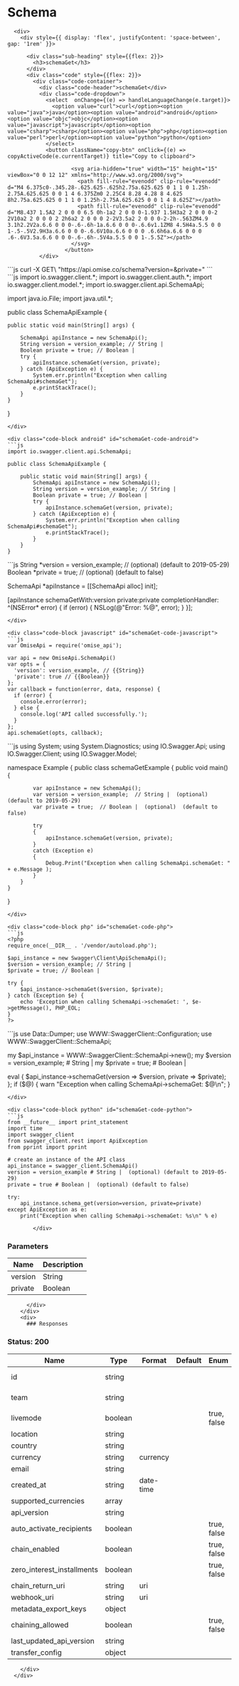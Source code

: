 # Schema


      <div>
        <div style={{ display: 'flex', justifyContent: 'space-between', gap: '1rem' }}>

          <div class="sub-heading" style={{flex: 2}}>
            <h3>schemaGet</h3>
          </div>
          <div class="code" style={{flex: 2}}>
            <div class="code-container">
              <div class="code-header">schemaGet</div>
              <div class="code-dropdown">
                <select  onChange={(e) => handleLanguageChange(e.target)}>
                  <option value="curl">curl</option><option value="java">java</option><option value="android">android</option><option value="objc">objc</option><option value="javascript">javascript</option><option value="csharp">csharp</option><option value="php">php</option><option value="perl">perl</option><option value="python">python</option>
                </select>
                <button className="copy-btn" onClick={(e) => copyActiveCode(e.currentTarget)} title="Copy to clipboard">

                        <svg aria-hidden="true" width="15" height="15" viewBox="0 0 12 12" xmlns="http://www.w3.org/2000/svg">
                          <path fill-rule="evenodd" clip-rule="evenodd" d="M4 6.375c0-.345.28-.625.625-.625h2.75a.625.625 0 1 1 0 1.25h-2.75A.625.625 0 0 1 4 6.375Zm0 2.25C4 8.28 4.28 8 4.625 8h2.75a.625.625 0 1 1 0 1.25h-2.75A.625.625 0 0 1 4 8.625Z"></path>
                          <path fill-rule="evenodd" clip-rule="evenodd" d="M8.437 1.5A2 2 0 0 0 6.5 0h-1a2 2 0 0 0-1.937 1.5H3a2 2 0 0 0-2 2V10a2 2 0 0 0 2 2h6a2 2 0 0 0 2-2V3.5a2 2 0 0 0-2-2h-.563ZM4.9 3.1h2.2V2a.6.6 0 0 0-.6-.6h-1a.6.6 0 0 0-.6.6v1.1ZM8 4.5H4a.5.5 0 0 1-.5-.5V2.9H3a.6.6 0 0 0-.6.6V10a.6.6 0 0 0 .6.6h6a.6.6 0 0 0 .6-.6V3.5a.6.6 0 0 0-.6-.6h-.5V4a.5.5 0 0 1-.5.5Z"></path>
                        </svg>
                      </button>
              </div>
              
<div class="code-block curl active" id="schemaGet-code-curl">
```js
curl -X GET\
"https://api.omise.co/schema?version=&private="
```
</div>

<div class="code-block java" id="schemaGet-code-java">
```js
import io.swagger.client.*;
import io.swagger.client.auth.*;
import io.swagger.client.model.*;
import io.swagger.client.api.SchemaApi;

import java.io.File;
import java.util.*;

public class SchemaApiExample {

    public static void main(String[] args) {
        
        SchemaApi apiInstance = new SchemaApi();
        String version = version_example; // String | 
        Boolean private = true; // Boolean | 
        try {
            apiInstance.schemaGet(version, private);
        } catch (ApiException e) {
            System.err.println("Exception when calling SchemaApi#schemaGet");
            e.printStackTrace();
        }
    }
}
```
</div>

<div class="code-block android" id="schemaGet-code-android">
```js
import io.swagger.client.api.SchemaApi;

public class SchemaApiExample {

    public static void main(String[] args) {
        SchemaApi apiInstance = new SchemaApi();
        String version = version_example; // String | 
        Boolean private = true; // Boolean | 
        try {
            apiInstance.schemaGet(version, private);
        } catch (ApiException e) {
            System.err.println("Exception when calling SchemaApi#schemaGet");
            e.printStackTrace();
        }
    }
}
```
</div>

<div class="code-block objc" id="schemaGet-code-objc">
```js
String *version = version_example; //  (optional) (default to 2019-05-29)
Boolean *private = true; //  (optional) (default to false)

SchemaApi *apiInstance = [[SchemaApi alloc] init];

[apiInstance schemaGetWith:version
    private:private
              completionHandler: ^(NSError* error) {
                            if (error) {
                                NSLog(@"Error: %@", error);
                            }
                        }];
```
</div>

<div class="code-block javascript" id="schemaGet-code-javascript">
```js
var OmiseApi = require('omise_api');

var api = new OmiseApi.SchemaApi()
var opts = { 
  'version': version_example, // {{String}} 
  'private': true // {{Boolean}} 
};
var callback = function(error, data, response) {
  if (error) {
    console.error(error);
  } else {
    console.log('API called successfully.');
  }
};
api.schemaGet(opts, callback);
```
</div>

<div class="code-block csharp" id="schemaGet-code-csharp">
```js
using System;
using System.Diagnostics;
using IO.Swagger.Api;
using IO.Swagger.Client;
using IO.Swagger.Model;

namespace Example
{
    public class schemaGetExample
    {
        public void main()
        {

            var apiInstance = new SchemaApi();
            var version = version_example;  // String |  (optional)  (default to 2019-05-29)
            var private = true;  // Boolean |  (optional)  (default to false)

            try
            {
                apiInstance.schemaGet(version, private);
            }
            catch (Exception e)
            {
                Debug.Print("Exception when calling SchemaApi.schemaGet: " + e.Message );
            }
        }
    }
}
```
</div>

<div class="code-block php" id="schemaGet-code-php">
```js
<?php
require_once(__DIR__ . '/vendor/autoload.php');

$api_instance = new Swagger\Client\ApiSchemaApi();
$version = version_example; // String | 
$private = true; // Boolean | 

try {
    $api_instance->schemaGet($version, $private);
} catch (Exception $e) {
    echo 'Exception when calling SchemaApi->schemaGet: ', $e->getMessage(), PHP_EOL;
}
?>
```
</div>

<div class="code-block perl" id="schemaGet-code-perl">
```js
use Data::Dumper;
use WWW::SwaggerClient::Configuration;
use WWW::SwaggerClient::SchemaApi;

my $api_instance = WWW::SwaggerClient::SchemaApi->new();
my $version = version_example; # String | 
my $private = true; # Boolean | 

eval { 
    $api_instance->schemaGet(version => $version, private => $private);
};
if ($@) {
    warn "Exception when calling SchemaApi->schemaGet: $@\n";
}
```
</div>

<div class="code-block python" id="schemaGet-code-python">
```js
from __future__ import print_statement
import time
import swagger_client
from swagger_client.rest import ApiException
from pprint import pprint

# create an instance of the API class
api_instance = swagger_client.SchemaApi()
version = version_example # String |  (optional) (default to 2019-05-29)
private = true # Boolean |  (optional) (default to false)

try: 
    api_instance.schema_get(version=version, private=private)
except ApiException as e:
    print("Exception when calling SchemaApi->schemaGet: %s\n" % e)
```
</div>
            
            </div>
            
### Parameters

| Name | Description |
|------|-------------|
| version | String |
| private | Boolean |

          </div>
        </div>
        <div>
          ### Responses

 ### Status: 200

| Name | Type | Format | Default | Enum | Pattern |
|------|------|--------|---------|------|---------|
| id | string |  |  |  | account_[0-9a-z]+ |
| team | string |  |  |  | acct_[0-9a-z]+ |
| livemode | boolean |  |  | true, false |  |
| location | string |  |  |  |  |
| country | string |  |  |  |  |
| currency | string | currency |  |  |  |
| email | string |  |  |  |  |
| created_at | string | date-time |  |  |  |
| supported_currencies | array |  |  |  |  |
| api_version | string |  |  |  |  |
| auto_activate_recipients | boolean |  |  | true, false |  |
| chain_enabled | boolean |  |  | true, false |  |
| zero_interest_installments | boolean |  |  | true, false |  |
| chain_return_uri | string | uri |  |  |  |
| webhook_uri | string | uri |  |  |  |
| metadata_export_keys | object |  |  |  |  |
| chaining_allowed | boolean |  |  | true, false |  |
| last_updated_api_version | string |  |  |  |  |
| transfer_config | object |  |  |  |  |

        </div>
      </div>

